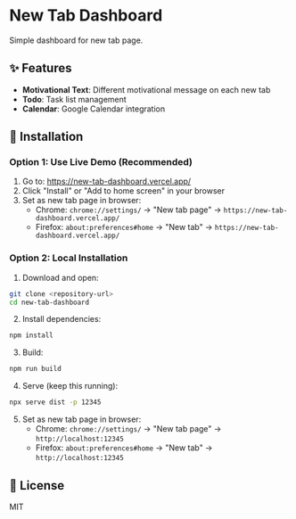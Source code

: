 # New Tab Dashboard

Simple dashboard for new tab page.

## ✨ Features

- **Motivational Text**: Different motivational message on each new tab
- **Todo**: Task list management
- **Calendar**: Google Calendar integration

## 🚀 Installation

### Option 1: Use Live Demo (Recommended)
1. Go to: https://new-tab-dashboard.vercel.app/
2. Click "Install" or "Add to home screen" in your browser
3. Set as new tab page in browser:
   - Chrome: `chrome://settings/` → "New tab page" → `https://new-tab-dashboard.vercel.app/`
   - Firefox: `about:preferences#home` → "New tab" → `https://new-tab-dashboard.vercel.app/`

### Option 2: Local Installation
1. Download and open:
```bash
git clone <repository-url>
cd new-tab-dashboard
```

2. Install dependencies:
```bash
npm install
```

3. Build:
```bash
npm run build
```

4. Serve (keep this running):
```bash
npx serve dist -p 12345
```

5. Set as new tab page in browser:
   - Chrome: `chrome://settings/` → "New tab page" → `http://localhost:12345`
   - Firefox: `about:preferences#home` → "New tab" → `http://localhost:12345`

## 📝 License

MIT